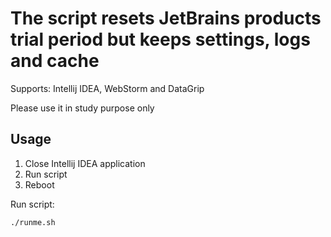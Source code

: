 # The script resets JetBrains products trial period but keeps settings, logs and cache  

Supports: Intellij IDEA, WebStorm and DataGrip

Please use it in study purpose only

## Usage

1. Close Intellij IDEA application
2. Run script
3. Reboot 

Run script:
 ```sh
 ./runme.sh
```
